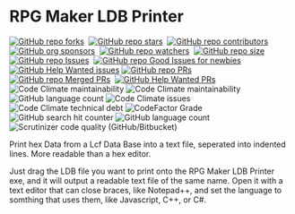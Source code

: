 # RPG Maker LDB Printer
[![GitHub repo forks](https://img.shields.io/github/forks/MichaelHinrichs/RPG-Maker-LDB-Printer?style=flat&logo=github&logoColor=whitesmoke&label=Forks)](https://github.com/MichaelHinrichs/RPG-Maker-LDB-Printer/network)&#160;
[![GitHub repo stars](https://img.shields.io/github/stars/MichaelHinrichs/RPG-Maker-LDB-Printer?style=flat&logo=github&logoColor=whitesmoke&label=Stars)](https://github.com/MichaelHinrichs/RPG-Maker-LDB-Printer/stargazers)&#160;
[![GitHub repo contributors](https://img.shields.io/github/contributors-anon/MichaelHinrichs/RPG-Maker-LDB-Printer?style=flat&logo=github&logoColor=whitesmoke&label=Contributors)](https://github.com/MichaelHinrichs/RPG-Maker-LDB-Printer/graphs/contributors)
[![GitHub org sponsors](https://img.shields.io/github/sponsors/MichaelHinrichs?style=flat&logo=github&logoColor=whitesmoke&label=Sponsors)](https://github.com/sponsors/MichaelHinrichs)&#160;
[![GitHub repo watchers](https://img.shields.io/github/watchers/MichaelHinrichs/RPG-Maker-LDB-Printer?style=flat&logo=github&logoColor=whitesmoke&label=Watchers)](https://github.com/MichaelHinrichs/RPG-Maker-LDB-Printer/watchers)&#160;
[![GitHub repo size](https://img.shields.io/github/repo-size/MichaelHinrichs/RPG-Maker-LDB-Printer?style=flat&logo=github&logoColor=whitesmoke&label=Repo%20Size)](https://github.com/MichaelHinrichs/RPG-Maker-LDB-Printer/archive/refs/heads/main.zip)
[![GitHub repo Issues](https://img.shields.io/github/issues/MichaelHinrichs/RPG-Maker-LDB-Printer?style=flat&logo=github&logoColor=red&label=Issues)](https://github.com/MichaelHinrichs/RPG-Maker-LDB-Printer/issues)&#160;
[![GitHub repo Good Issues for newbies](https://img.shields.io/github/issues/MichaelHinrichs/RPG-Maker-LDB-Printer/good%20first%20issue?style=flat&logo=github&logoColor=green&label=Good%20First%20issues)](https://github.com/MichaelHinrichs/RPG-Maker-LDB-Printer/issues?q=is%3Aopen+is%3Aissue+label%3A%22good+first+issue%22)&#160;
[![GitHub Help Wanted issues](https://img.shields.io/github/issues/MichaelHinrichs/RPG-Maker-LDB-Printer/help%20wanted?style=flat&logo=github&logoColor=b545d1&label=%22Help%20Wanted%22%20issues)](https://github.com/MichaelHinrichs/RPG-Maker-LDB-Printer/issues?q=is%3Aopen+is%3Aissue+label%3A%22help+wanted%22)
[![GitHub repo PRs](https://img.shields.io/github/issues-pr/MichaelHinrichs/RPG-Maker-LDB-Printer?style=flat&logo=github&logoColor=orange&label=PRs)](https://github.com/MichaelHinrichs/RPG-Maker-LDB-Printer/pulls)&#160;
[![GitHub repo Merged PRs](https://img.shields.io/github/issues-search/MichaelHinrichs/RPG-Maker-LDB-Printer?style=flat&logo=github&logoColor=green&label=Merged%20PRs&query=is%3Amerged)](https://github.com/MichaelHinrichs/RPG-Maker-LDB-Printer/pulls?q=is%3Apr+is%3Amerged)&#160;
[![GitHub Help Wanted PRs](https://img.shields.io/github/issues-pr/MichaelHinrichs/RPG-Maker-LDB-Printer/help%20wanted?style=flat&logo=github&logoColor=b545d1&label=%22Help%20Wanted%22%20PRs)](https://github.com/MichaelHinrichs/RPG-Maker-LDB-Printer/pulls?q=is%3Aopen+is%3Aissue+label%3A%22help+wanted%22)
![Code Climate maintainability](https://img.shields.io/codeclimate/maintainability/MichaelHinrichs/RPG-Maker-LDB-Printer)
![Code Climate maintainability](https://img.shields.io/codeclimate/maintainability-percentage/MichaelHinrichs/RPG-Maker-LDB-Printer)
![GitHub language count](https://img.shields.io/github/languages/count/MichaelHinrichs/RPG-Maker-LDB-Printer)
![Code Climate issues](https://img.shields.io/codeclimate/issues/MichaelHinrichs/RPG-Maker-LDB-Printer)
![Code Climate technical debt](https://img.shields.io/codeclimate/tech-debt/MichaelHinrichs/RPG-Maker-LDB-Printer)
![CodeFactor Grade](https://img.shields.io/codefactor/grade/github/MichaelHinrichs/RPG-Maker-LDB-Printer)
![GitHub search hit counter](https://img.shields.io/github/search/MichaelHinrichs/RPG-Maker-LDB-Printer/SPORE%20Creatures)
![GitHub language count](https://img.shields.io/github/languages/top/MichaelHinrichs/RPG-Maker-LDB-Printer)
![Scrutinizer code quality (GitHub/Bitbucket)](https://img.shields.io/scrutinizer/quality/g/MichaelHinrichs/RPG-Maker-LDB-Printer/main)

Print hex Data from a Lcf Data Base into a text file, seperated into indented lines.
More readable than a hex editor.

Just drag the LDB file you want to print onto the RPG Maker LDB Printer exe, and it will output a readable text file of the same name.
Open it with a text editor that can close braces, like Notepad++, and set the language to somthing that uses them, like Javascript, C++, or C#.
